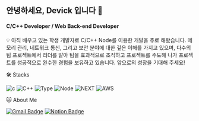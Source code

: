 ## 안녕하세요, Devick 입니다 👋

#### C/C++ Developer / Web Back-end Developer
<aside>
💡 아직 배우고 있는 학생 개발자로 C/C++ Node를 이용한 개발을 주로 해왔습니다. 메모리 관리, 네트워크 통신, 그리고 보안 분야에 대한 깊은 이해를 가지고 있으며, 다수의 팀 프로젝트에서 리더를 맡아 팀을 효과적으로 조직하고 프로젝트를 주도해 나가 프로젝트를 성공적으로 완수한 경험을 보유하고 있습니다. 앞으로의 성장을 기대해 주세요!
</aside>

🛠️ Stacks

![c](https://img.shields.io/badge/C-00599C?style=for-the-badge&logo=c&logoColor=white) ![C++](https://img.shields.io/badge/C%2B%2B-00599C?style=for-the-badge&logo=c%2B%2B&logoColor=white) ![Type](https://img.shields.io/badge/TypeScript-007ACC?style=for-the-badge&logo=typescript&logoColor=white) ![Node](https://img.shields.io/badge/Node.js-43853D?style=for-the-badge&logo=node.js&logoColor=white) ![NEXT](https://img.shields.io/badge/Next.js-000?logo=nextdotjs&logoColor=fff&style=for-the-badge) ![AWS](https://img.shields.io/badge/Amazon_AWS-232F3E?style=for-the-badge&logo=amazon-aws&logoColor=white)

🐱 About Me

[![Gmail Badge](https://img.shields.io/badge/Gmail-d14836?style=flat-square&logo=Gmail&logoColor=white&link=mailto:devick99@gmail.com)](devick99@gmail.com)
[![Notion Badge](https://img.shields.io/badge/Notion-000000?style=flat-square&logo=Notion&logoColor=white&link=https://devick.notion.site/Portfolio-c545f67d94b444b09918b55139c272ce?pvs=4)](https://devick.notion.site/Portfolio-c545f67d94b444b09918b55139c272ce?pvs=4)

